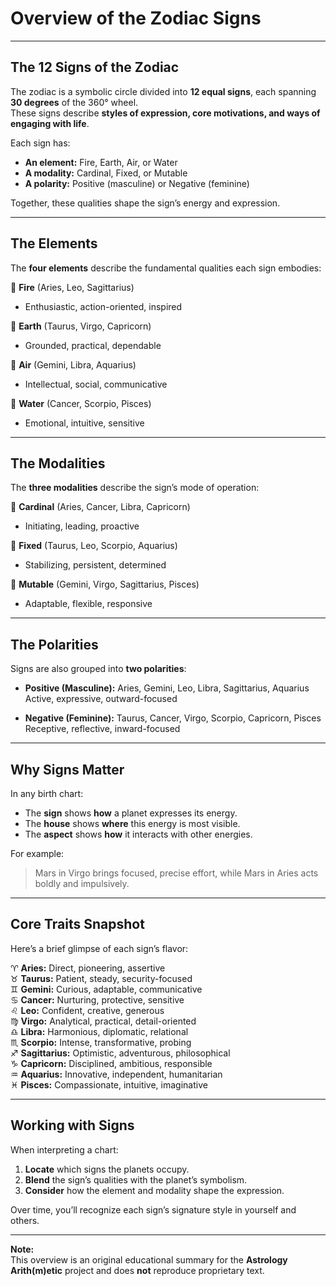 # Overview of the Zodiac Signs

---

## The 12 Signs of the Zodiac

The zodiac is a symbolic circle divided into **12 equal signs**, each spanning **30 degrees** of the 360° wheel.  
These signs describe **styles of expression, core motivations, and ways of engaging with life**.

Each sign has:

- **An element:** Fire, Earth, Air, or Water
- **A modality:** Cardinal, Fixed, or Mutable
- **A polarity:** Positive (masculine) or Negative (feminine)

Together, these qualities shape the sign’s energy and expression.

---

## The Elements

The **four elements** describe the fundamental qualities each sign embodies:

🌟 **Fire** (Aries, Leo, Sagittarius)  
- Enthusiastic, action-oriented, inspired

🌿 **Earth** (Taurus, Virgo, Capricorn)  
- Grounded, practical, dependable

💨 **Air** (Gemini, Libra, Aquarius)  
- Intellectual, social, communicative

🌊 **Water** (Cancer, Scorpio, Pisces)  
- Emotional, intuitive, sensitive

---

## The Modalities

The **three modalities** describe the sign’s mode of operation:

🔹 **Cardinal** (Aries, Cancer, Libra, Capricorn)  
- Initiating, leading, proactive

🔹 **Fixed** (Taurus, Leo, Scorpio, Aquarius)  
- Stabilizing, persistent, determined

🔹 **Mutable** (Gemini, Virgo, Sagittarius, Pisces)  
- Adaptable, flexible, responsive

---

## The Polarities

Signs are also grouped into **two polarities**:

- **Positive (Masculine):** Aries, Gemini, Leo, Libra, Sagittarius, Aquarius  
  Active, expressive, outward-focused

- **Negative (Feminine):** Taurus, Cancer, Virgo, Scorpio, Capricorn, Pisces  
  Receptive, reflective, inward-focused

---

## Why Signs Matter

In any birth chart:

- The **sign** shows **how** a planet expresses its energy.
- The **house** shows **where** this energy is most visible.
- The **aspect** shows **how** it interacts with other energies.

For example:
> Mars in Virgo brings focused, precise effort, while Mars in Aries acts boldly and impulsively.

---

## Core Traits Snapshot

Here’s a brief glimpse of each sign’s flavor:

♈ **Aries:** Direct, pioneering, assertive  
♉ **Taurus:** Patient, steady, security-focused  
♊ **Gemini:** Curious, adaptable, communicative  
♋ **Cancer:** Nurturing, protective, sensitive  
♌ **Leo:** Confident, creative, generous  
♍ **Virgo:** Analytical, practical, detail-oriented  
♎ **Libra:** Harmonious, diplomatic, relational  
♏ **Scorpio:** Intense, transformative, probing  
♐ **Sagittarius:** Optimistic, adventurous, philosophical  
♑ **Capricorn:** Disciplined, ambitious, responsible  
♒ **Aquarius:** Innovative, independent, humanitarian  
♓ **Pisces:** Compassionate, intuitive, imaginative

---

## Working with Signs

When interpreting a chart:

1. **Locate** which signs the planets occupy.
2. **Blend** the sign’s qualities with the planet’s symbolism.
3. **Consider** how the element and modality shape the expression.

Over time, you’ll recognize each sign’s signature style in yourself and others.

---

**Note:**  
This overview is an original educational summary for the **Astrology Arith(m)etic** project and does **not** reproduce proprietary text.